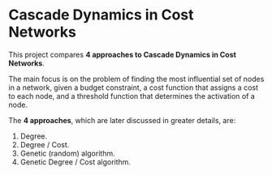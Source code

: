 # Cascade Dynamics in Cost Networks

This project compares **4 approaches to Cascade Dynamics in Cost Networks**.

The main focus is on the problem of finding the most influential set of nodes in a network, given a budget constraint, a cost function that assigns a cost to each node, and a threshold function that determines the activation of a node.

The **4 approaches**, which are later discussed in greater details, are:
1. Degree.
2. Degree / Cost.
3. Genetic (random) algorithm.
4. Genetic Degree / Cost algorithm.
